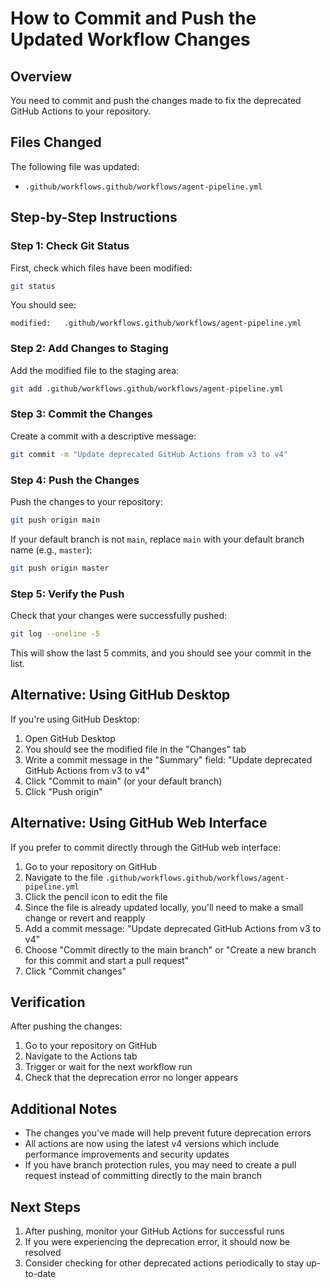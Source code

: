 # How to Commit and Push the Updated Workflow Changes

## Overview
You need to commit and push the changes made to fix the deprecated GitHub Actions to your repository.

## Files Changed
The following file was updated:
- `.github/workflows.github/workflows/agent-pipeline.yml`

## Step-by-Step Instructions

### Step 1: Check Git Status
First, check which files have been modified:
```bash
git status
```

You should see:
```
modified:   .github/workflows.github/workflows/agent-pipeline.yml
```

### Step 2: Add Changes to Staging
Add the modified file to the staging area:
```bash
git add .github/workflows.github/workflows/agent-pipeline.yml
```

### Step 3: Commit the Changes
Create a commit with a descriptive message:
```bash
git commit -m "Update deprecated GitHub Actions from v3 to v4"
```

### Step 4: Push the Changes
Push the changes to your repository:
```bash
git push origin main
```

If your default branch is not `main`, replace `main` with your default branch name (e.g., `master`):
```bash
git push origin master
```

### Step 5: Verify the Push
Check that your changes were successfully pushed:
```bash
git log --oneline -5
```

This will show the last 5 commits, and you should see your commit in the list.

## Alternative: Using GitHub Desktop
If you're using GitHub Desktop:

1. Open GitHub Desktop
2. You should see the modified file in the "Changes" tab
3. Write a commit message in the "Summary" field: "Update deprecated GitHub Actions from v3 to v4"
4. Click "Commit to main" (or your default branch)
5. Click "Push origin"

## Alternative: Using GitHub Web Interface
If you prefer to commit directly through the GitHub web interface:

1. Go to your repository on GitHub
2. Navigate to the file `.github/workflows.github/workflows/agent-pipeline.yml`
3. Click the pencil icon to edit the file
4. Since the file is already updated locally, you'll need to make a small change or revert and reapply
5. Add a commit message: "Update deprecated GitHub Actions from v3 to v4"
6. Choose "Commit directly to the main branch" or "Create a new branch for this commit and start a pull request"
7. Click "Commit changes"

## Verification
After pushing the changes:

1. Go to your repository on GitHub
2. Navigate to the Actions tab
3. Trigger or wait for the next workflow run
4. Check that the deprecation error no longer appears

## Additional Notes
- The changes you've made will help prevent future deprecation errors
- All actions are now using the latest v4 versions which include performance improvements and security updates
- If you have branch protection rules, you may need to create a pull request instead of committing directly to the main branch

## Next Steps
1. After pushing, monitor your GitHub Actions for successful runs
2. If you were experiencing the deprecation error, it should now be resolved
3. Consider checking for other deprecated actions periodically to stay up-to-date